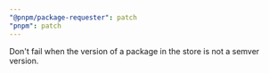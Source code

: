 ```yaml
---
"@pnpm/package-requester": patch
"pnpm": patch
---
```


Don't fail when the version of a package in the store is not a semver version.

